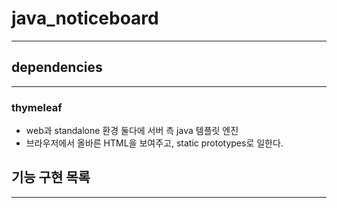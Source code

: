 # java_noticeboard

-----

## dependencies

---

### thymeleaf
- web과 standalone 환경 둘다에 서버 측 java 템플릿 엔진
- 브라우저에서 올바른 HTML을 보여주고, static prototypes로 일한다.


## 기능 구현 목록

---
